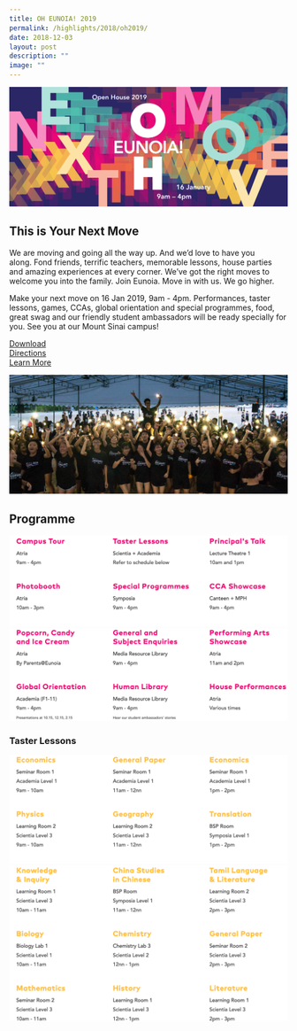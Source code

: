 ```yaml
---
title: OH EUNOIA! 2019
permalink: /highlights/2018/oh2019/
date: 2018-12-03
layout: post
description: ""
image: ""
---
```

![](/images/OH2019_Banner_5k.png)

## This is Your Next Move

We are moving and going all the way up. And we’d love to have you along. Fond friends, terrific teachers, memorable lessons, house parties and amazing experiences at every corner. We’ve got the right moves to welcome you into the family. Join Eunoia. Move in with us. We go higher.

Make your next move on 16 Jan 2019, 9am - 4pm. Performances, taster lessons, games, CCAs, global orientation and special programmes, food, great swag and our friendly student ambassadors will be ready specially for you. See you at our Mount Sinai campus!

[Download](/files/OH2019-Programme.pdf)   
[Directions](#Directions)   
[Learn More](https://eunoiajc.moe.edu.sg/nextmove/)

![](/images/OH2019_Lights.jpg)

## Programme

![](/images/19-prog-1-1.png)
![](/images/19-prog-2.png)


### Taster Lessons

![](/images/19-tl-1.png)
![](/images/19-tl-2.png)
